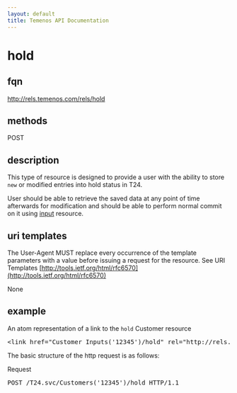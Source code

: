 ```yaml
---
layout: default
title: Temenos API Documentation
---
```


# hold

## fqn
http://rels.temenos.com/rels/hold

## methods
POST

## description
This type of resource is designed to provide a user with the ability to store `new` or modified entries into hold status in T24.

User should be able to retrieve the saved data at any point of time afterwards for modification and should be able to perform normal commit on it using [input](../input) resource. 


## uri templates
The User-Agent MUST replace every occurrence of the template parameters with a value before issuing a request for the resource.  See URI Templates [http://tools.ietf.org/html/rfc6570](http://tools.ietf.org/html/rfc6570)

None


## example
An atom representation of a link to the `hold` Customer resource
<pre>
&lt;link href="Customer_Inputs('12345')/hold" rel="http://rels.temenos.com/rels/hold" type="application/atom+xml;type=entry" title="hold record" hreflang="en" length="0" /&gt;
</pre>

The basic structure of the http request is as follows:

Request
<pre>
POST /T24.svc/Customers('12345')/hold HTTP/1.1
</pre>
